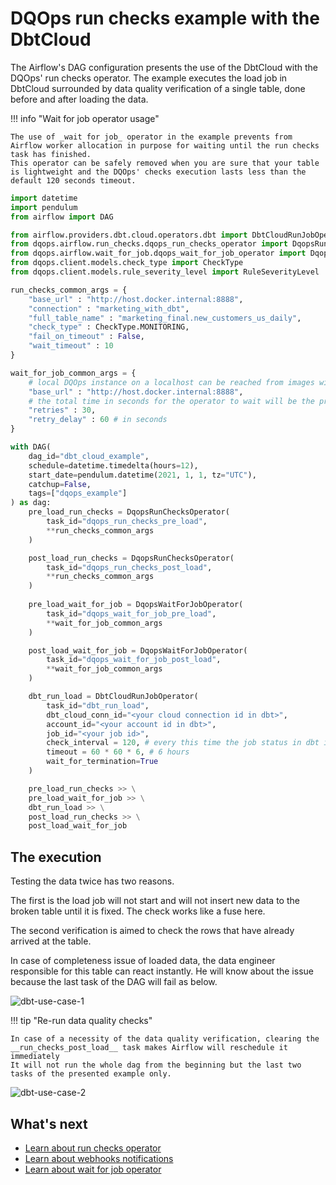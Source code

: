 # DQOps run checks example with the DbtCloud

The Airflow's DAG configuration presents the use of the DbtCloud with the DQOps' run checks operator. 
The example executes the load job in DbtCloud surrounded by data quality verification of a single table, 
done before and after loading the data. 

!!! info "Wait for job operator usage"

    The use of _wait for job_ operator in the example prevents from Airflow worker allocation in purpose for waiting until the run checks task has finished.
    This operator can be safely removed when you are sure that your table is lightweight and the DQOps' checks execution lasts less than the default 120 seconds timeout.


```python
import datetime
import pendulum
from airflow import DAG

from airflow.providers.dbt.cloud.operators.dbt import DbtCloudRunJobOperator
from dqops.airflow.run_checks.dqops_run_checks_operator import DqopsRunChecksOperator
from dqops.airflow.wait_for_job.dqops_wait_for_job_operator import DqopsWaitForJobOperator
from dqops.client.models.check_type import CheckType
from dqops.client.models.rule_severity_level import RuleSeverityLevel

run_checks_common_args = {
    "base_url" : "http://host.docker.internal:8888",
    "connection" : "marketing_with_dbt",
    "full_table_name" : "marketing_final.new_customers_us_daily",
    "check_type" : CheckType.MONITORING,
    "fail_on_timeout" : False,
    "wait_timeout" : 10
}

wait_for_job_common_args = {
    # local DQOps instance on a localhost can be reached from images with substitution the "host.docker.internal" in place of "localhost"
    "base_url" : "http://host.docker.internal:8888",
    # the total time in seconds for the operator to wait will be the product of retries number and the retry_delay
    "retries" : 30,
    "retry_delay" : 60 # in seconds
}

with DAG(
    dag_id="dbt_cloud_example",
    schedule=datetime.timedelta(hours=12),
    start_date=pendulum.datetime(2021, 1, 1, tz="UTC"),
    catchup=False,
    tags=["dqops_example"]
) as dag:
    pre_load_run_checks = DqopsRunChecksOperator(
        task_id="dqops_run_checks_pre_load",
        **run_checks_common_args
    )

    post_load_run_checks = DqopsRunChecksOperator(
        task_id="dqops_run_checks_post_load",
        **run_checks_common_args
    )
   
    pre_load_wait_for_job = DqopsWaitForJobOperator(
        task_id="dqops_wait_for_job_pre_load",
        **wait_for_job_common_args
    )

    post_load_wait_for_job = DqopsWaitForJobOperator(
        task_id="dqops_wait_for_job_post_load",
        **wait_for_job_common_args
    )

    dbt_run_load = DbtCloudRunJobOperator(
        task_id="dbt_run_load",
        dbt_cloud_conn_id="<your cloud connection id in dbt>",
        account_id="<your account id in dbt>",
        job_id="<your job id>",
        check_interval = 120, # every this time the job status in dbt is checked
        timeout = 60 * 60 * 6, # 6 hours
        wait_for_termination=True
    )

    pre_load_run_checks >> \
    pre_load_wait_for_job >> \
    dbt_run_load >> \
    post_load_run_checks >> \
    post_load_wait_for_job
```


## The execution

Testing the data twice has two reasons.

The first is the load job will not start and will not insert new data to the broken table until it is fixed.
The check works like a fuse here.

The second verification is aimed to check the rows that have already arrived at the table.

In case of completeness issue of loaded data, the data engineer responsible for this table can react instantly. 
He will know about the issue because the last task of the DAG will fail as below.

![dbt-use-case-1](https://dqops.com/docs/images/integrations/airflow/dbt-use-case/dbt-1.png)


!!! tip "Re-run data quality checks"

    In case of a necessity of the data quality verification, clearing the __run_checks_post_load__ task makes Airflow will reschedule it immediately
    It will not run the whole dag from the beginning but the last two tasks of the presented example only.


![dbt-use-case-2](https://dqops.com/docs/images/integrations/airflow/dbt-use-case/dbt-2.png)


## What's next

- [Learn about run checks operator](../airflow/run-checks-operator.md)
- [Learn about webhooks notifications](../webhooks/index.md)
- [Learn about wait for job operator](../airflow/wait-for-job-operator.md)

